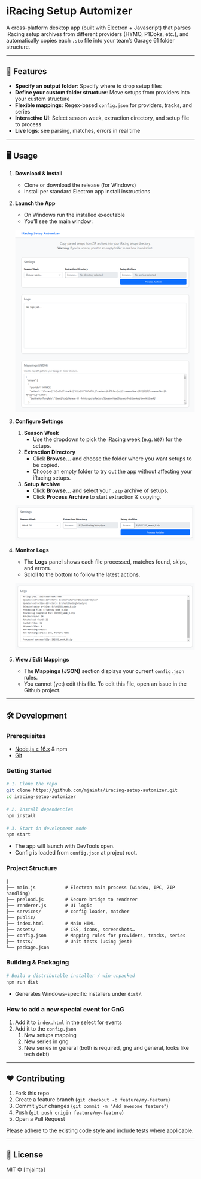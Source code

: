 # iRacing Setup Automizer

A cross-platform desktop app (built with Electron + Javascript) that parses iRacing setup archives from different providers (HYMO, P1Doks, etc.), and automatically copies each `.sto` file into your team’s Garage 61 folder structure.

---

## 🚀 Features

- **Specify an output folder**: Specify where to drop setup files
- **Define your custom folder structure**: Move setups from providers into your custom structure
- **Flexible mappings**: Regex-based `config.json` for providers, tracks, and series
- **Interactive UI**: Select season week, extraction directory, and setup file to process
- **Live logs**: see parsing, matches, errors in real time

---

## 🖥️ Usage

1. **Download & Install**  
   - Clone or download the release (for Windows)  
   - Install per standard Electron app install instructions  

2. **Launch the App**  
   - On Windows run the installed executable  
   - You’ll see the main window:  

   ![Main Window](./docs/images/screenshot-main.png)

3. **Configure Settings**  
   1. **Season Week**  
      - Use the dropdown to pick the iRacing week (e.g. `W07`) for the setups.  
   2. **Extraction Directory**  
      - Click **Browse…** and choose the folder where you want setups to be copied.  
      - Choose an empty folder to try out the app without affecting your iRacing setups.  
   3. **Setup Archive**  
      - Click **Browse…** and select your `.zip` archive of setups.  
      - Click **Process Archive** to start extraction & copying.  

   ![Settings Panel](./docs/images/screenshot-settings.png)

4. **Monitor Logs**  
   - The **Logs** panel shows each file processed, matches found, skips, and errors.  
   - Scroll to the bottom to follow the latest actions.  

   ![Logs Panel](./docs/images/screenshot-logs.png)

5. **View / Edit Mappings**  
   - The **Mappings (JSON)** section displays your current `config.json` rules.  
   - You cannot (yet) edit this file. To edit this file, open an issue in the Github project.  

---

## 🛠️ Development

### Prerequisites

- [Node.js ≥ 16.x](https://nodejs.org/) & npm  
- [Git](https://git-scm.com/)  

### Getting Started

```bash
# 1. Clone the repo
git clone https://github.com/mjainta/iracing-setup-automizer.git
cd iracing-setup-automizer

# 2. Install dependencies
npm install

# 3. Start in development mode
npm start
```

- The app will launch with DevTools open.  
- Config is loaded from `config.json` at project root.

### Project Structure

```
|
├── main.js           # Electron main process (window, IPC, ZIP handling)
├── preload.js        # Secure bridge to renderer
├── renderer.js       # UI logic
├── services/         # config loader, matcher
├── public/
├── index.html        # Main HTML
├── assets/           # CSS, icons, screenshots…
├── config.json       # Mapping rules for providers, tracks, series
├── tests/            # Unit tests (using jest)
└── package.json
```

### Building & Packaging

```bash
# Build a distributable installer / win-unpacked
npm run dist
```

- Generates Windows-specific installers under `dist/`.  


### How to add a new special event for GnG

1. Add it to `index.html` in the select for events
2. Add it to the `config.json`
   1. New setups mapping
   2. New series in gng
   3. New series in general (both is required, gng and general, looks like tech debt)

---

## ❤️ Contributing

1. Fork this repo  
2. Create a feature branch (`git checkout -b feature/my-feature`)  
3. Commit your changes (`git commit -m "Add awesome feature"`)  
4. Push (`git push origin feature/my-feature`)  
5. Open a Pull Request

Please adhere to the existing code style and include tests where applicable.

---

## 📄 License

MIT © [mjainta]  
```
